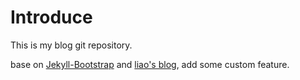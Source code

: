 #  Introduce

This is my blog git repository.

base on [Jekyll-Bootstrap][] and [liao's blog][], add some custom feature.



[Jekyll-Bootstrap]: <http://jekyllbootstrap.com> "Jekyll-Bootstrap"
[liao's blog]: <http://liaoph.com>
